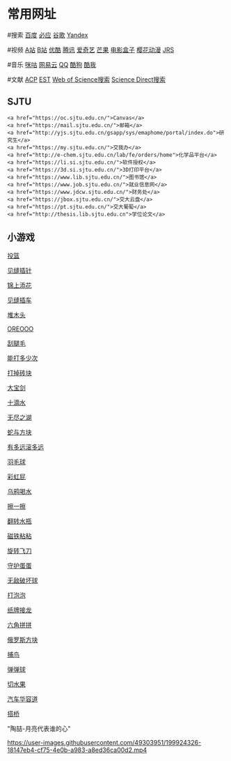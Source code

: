 # 常用网址

#搜索
    <a href="https://www.baidu.com">百度</a>
    <a href="https://www.bing.com">必应</a>
    <a href="https://www.google.com">谷歌</a>
    <a href="https://www.yandex.com">Yandex</a>

#视频
    <a href="https://www.acfun.cn">A站</a>
    <a href="https://www.bilibili.com">B站</a>
    <a href="https://www.youku.com">优酷</a>
    <a href="https://v.qq.com">腾讯</a>
    <a href="https://www.iqiyi.com">爱奇艺</a>
    <a href="https://www.mgtv.com/">芒果</a>
    <a href="http://tvbox2.com/">电影盒子</a>
    <a href="http://dmba8.com/">樱花动漫</a>
    <a href="http://www.jrskan.com/">JRS</a>
    
#音乐
    <a href="https://https://music.migu.cn/v3/music/player/audio">咪咕</a>
    <a href="https://https://music.163.com/">网易云</a>
    <a href="https://www.yandex.com">QQ</a>
    <a href="https://www.kugou.com">酷狗</a>
    <a href="https://www.kuwo.cn">酷我</a>
    
#文献
    <a href="https://acp.copernicus.org/">ACP</a>
    <a href="https://pubs.acs.org/journal/esthag">EST</a>
    <a href="https://www.webofscience.com/wos/alldb/basic-search">Web of Science搜索</a>
    <a href="https://www.sciencedirect.com/search">Science Direct搜索</a>

## SJTU 
    <a href="https://oc.sjtu.edu.cn/">Canvas</a>
    <a href="https://mail.sjtu.edu.cn/">邮箱</a>
    <a href="http://yjs.sjtu.edu.cn/gsapp/sys/emaphome/portal/index.do">研究生</a>
    <a href="https://my.sjtu.edu.cn/">交我办</a>
    <a href="http://e-chem.sjtu.edu.cn/lab/fe/orders/home">化学品平台</a>
    <a href="https://li.si.sjtu.edu.cn/">软件授权</a>
    <a href="https://3d.si.sjtu.edu.cn/">3D打印平台</a>
    <a href="https://www.lib.sjtu.edu.cn/">图书馆</a>
    <a href="https://www.job.sjtu.edu.cn/">就业信息网</a>
    <a href="https://www.jdcw.sjtu.edu.cn/">财务处</a>
    <a href="https://jbox.sjtu.edu.cn/">交大云盘</a>
    <a href="https://pt.sjtu.edu.cn/">交大葡萄</a>
    <a href="http://thesis.lib.sjtu.edu.cn">学位论文</a>  
    
    
    
## 小游戏
[投篮](http://t.cn/AisizCcW)


[见缝插针]( http://t.cn/E9tsC3p)

[锦上添花 ](http://t.cn/AiOrmbVh)

[见缝插车 ](http://t.cn/A6PyPGrM )

[堆木头]( http://t.cn/E9tsC3N)

[OREOOO](http://t.cn/EGdTQlC )

[刮腿毛](http://t.cn/A6PyP7Cd )

[能打多少次](http://t.cn/A6PLFX5u)

[打掉砖块](http://t.cn/RcAimvm)

[大宝剑 ](http://t.cn/A6PLFX5p)

[十滴水]( http://t.cn/A6PLFX5W)

[无尽之湖]( http://t.cn/A6PLFX50)

[蛇与方块]( http://t.cn/Ev96Ras)

[有多远滚多远]( http://t.cn/AisiB48U )

[羽毛球]( http://t.cn/A6Pyti4P)

[彩虹屁]( http://t.cn/A6Py5a3Q)

[乌鸦喝水]( http://t.cn/RUMpO5R)

[擦一擦 ](http://t.cn/A6PyZq50 )

[翻转水瓶]( http://t.cn/A6PyZq5o)

[磁铁粘粘]( http://t.cn/A6PyqtYy )

[旋转飞刀]( http://t.cn/A6PyLrCb )

[守护蛋蛋]( http://t.cn/A6PyZq5a)

[无敌破坏球]( http://t.cn/A6PyZq5K )

[打泡泡]( http://t.cn/A6Pq1Hoj )

[纸牌接龙 ](http://t.cn/AiuR04G8)

[六角拼拼]( http://t.cn/Rtp4QDz)

[俄罗斯方块]( http://t.cn/RcciqaX)

[捕鸟]( http://t.cn/RagxdQ0)

[弹弹球]( http://t.cn/RVbx3Dz)

[切水果 ](http://t.cn/A6PGSCKb)

[汽车华容道](http://t.cn/Ea80aIc)

[搭桥](http://t.cn/A6P5PvvX)



"陶喆-月亮代表谁的心"

https://user-images.githubusercontent.com/49303951/199924326-18147eb4-cf75-4e0b-a983-a8ed36ca00d2.mp4
